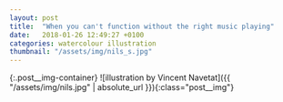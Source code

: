 ```yaml
---
layout: post
title:  "When you can't function without the right music playing"
date:   2018-01-26 12:49:27 +0100
categories: watercolour illustration
thumbnail: "/assets/img/nils_s.jpg"
---
```

{:.post__img-container}
  ![illustration by Vincent Navetat]({{ "/assets/img/nils.jpg" | absolute_url }}){:class="post__img"}

